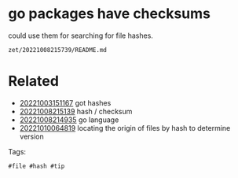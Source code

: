 # go packages have checksums

could use them for searching for file hashes.

` zet/20221008215739/README.md `

# Related

- [20221003151167](/zet/20221003151167/README.md) got hashes
- [20221008215139](/zet/20221008215139/README.md) hash / checksum
- [20221008214935](/zet/20221008214935/README.md) go language
- [20221010064819](/zet/20221010064819/README.md) locating the origin of files by hash to determine version

Tags:

    #file #hash #tip
